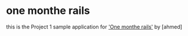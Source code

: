 # one monthe rails

this is the Project 1 sample application for
['One monthe rails'](http://onemontherails.com)
by [ahmed]